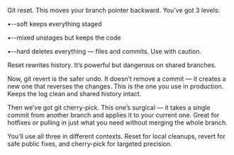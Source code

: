 Git reset. This moves your branch pointer backward. You’ve got 3 levels: 

•--soft keeps everything staged 

•--mixed unstages but keeps the code 

•--hard deletes everything — files and commits. Use with caution. 

Reset rewrites history. It’s powerful but dangerous on shared branches. 

Now, git revert is the safer undo. It doesn’t remove a commit — it creates a new one that reverses the changes. This is the one you use in production. Keeps the log clean and shared history intact. 

Then we’ve got git cherry-pick. This one’s surgical — it takes a single commit from another branch and applies it to your current one. Great for hotfixes or pulling in just what you need without merging the whole branch. 

You’ll use all three in different contexts. Reset for local cleanups, revert for safe public fixes, and cherry-pick for targeted precision. 

